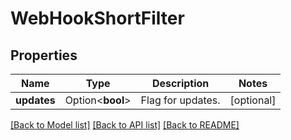 # WebHookShortFilter

## Properties

Name | Type | Description | Notes
------------ | ------------- | ------------- | -------------
**updates** | Option<**bool**> | Flag for updates. | [optional]

[[Back to Model list]](../README.md#documentation-for-models) [[Back to API list]](../README.md#documentation-for-api-endpoints) [[Back to README]](../README.md)


